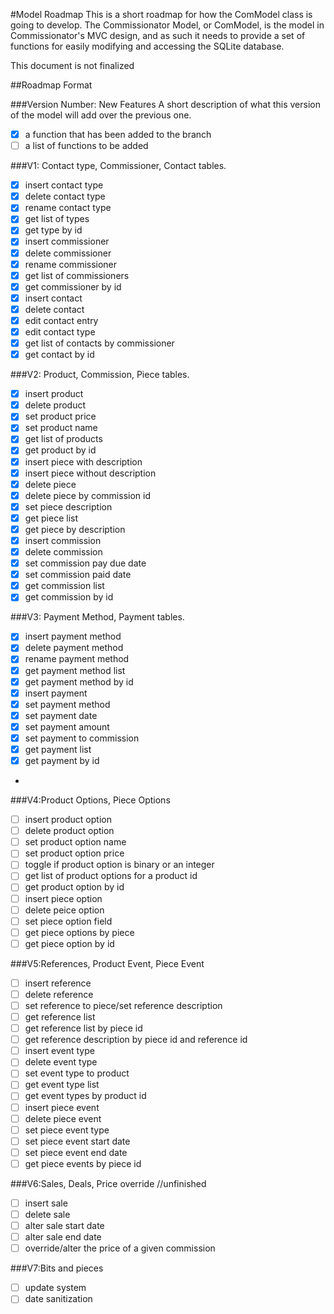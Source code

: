 #Model Roadmap
This is a short roadmap for how the ComModel class is going to develop.
The Commissionator Model, or ComModel, is the model in Commissionator's MVC
design, and as such it needs to provide a set of functions for easily modifying
and accessing the SQLite database.
  
This document is not finalized  
  
##Roadmap Format  
  
###Version Number: New Features
A short description of what this version of the model will add over the previous one.  
- [x] a function that has been added to the branch 
- [ ] a list of functions to be added  
  
###V1: Contact type, Commissioner, Contact tables.
- [x] insert contact type
- [x] delete contact type
- [x] rename contact type
- [x] get list of types
- [x] get type by id
- [x] insert commissioner
- [x] delete commissioner
- [x] rename commissioner
- [x] get list of commissioners
- [x] get commissioner by id
- [x] insert contact
- [x] delete contact
- [x] edit contact entry
- [x] edit contact type
- [x] get list of contacts by commissioner
- [x] get contact by id
  
###V2: Product, Commission, Piece tables.
- [x] insert product
- [x] delete product
- [x] set product price
- [x] set product name
- [x] get list of products
- [x] get product by id
- [x] insert piece with description
- [x] insert piece without description
- [x] delete piece
- [x] delete piece by commission id
- [x] set piece description
- [x] get piece list
- [x] get piece by description
- [x] insert commission
- [x] delete commission
- [x] set commission pay due date
- [x] set commission paid date
- [x] get commission list
- [x] get commission by id
  
###V3: Payment Method, Payment tables.
- [x] insert payment method
- [x] delete payment method
- [x] rename payment method
- [x] get payment method list
- [x] get payment method by id
- [x] insert payment
- [x] set payment method
- [x] set payment date
- [x] set payment amount
- [x] set payment to commission
- [x] get payment list
- [x] get payment by id
- 
###V4:Product Options, Piece Options
- [ ] insert product option
- [ ] delete product option
- [ ] set product option name
- [ ] set product option price
- [ ] toggle if product option is binary or an integer
- [ ] get list of product options for a product id
- [ ] get product option by id
- [ ] insert piece option
- [ ] delete peice option
- [ ] set piece option field
- [ ] get piece options by piece
- [ ] get piece option by id
  
###V5:References, Product Event, Piece Event
- [ ] insert reference
- [ ] delete reference
- [ ] set reference to piece/set reference description
- [ ] get reference list
- [ ] get reference list by piece id
- [ ] get reference description by piece id and reference id
- [ ] insert event type
- [ ] delete event type
- [ ] set event type to product
- [ ] get event type list
- [ ] get event types by product id
- [ ] insert piece event
- [ ] delete piece event
- [ ] set piece event type
- [ ] set piece event start date
- [ ] set piece event end date
- [ ] get piece events by piece id
  
###V6:Sales, Deals, Price override
//unfinished
- [ ] insert sale
- [ ] delete sale
- [ ] alter sale start date
- [ ] alter sale end date
- [ ] override/alter the price of a given commission

###V7:Bits and pieces
- [ ] update system
- [ ] date sanitization
